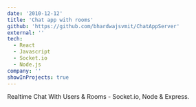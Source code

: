 ```yaml
---
date: '2010-12-12'
title: 'Chat app with rooms'
github: 'https://github.com/bhardwajsvmit/ChatAppServer'
external: ''
tech:
  - React
  - Javascript
  - Socket.io
  - Node.js
company: ''
showInProjects: true
---
```


Realtime Chat With Users & Rooms - Socket.io, Node & Express.


